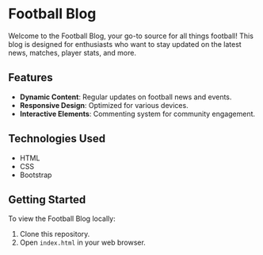 # Football Blog

Welcome to the Football Blog, your go-to source for all things football! This blog is designed for enthusiasts who want to stay updated on the latest news, matches, player stats, and more.

## Features

- **Dynamic Content**: Regular updates on football news and events.
- **Responsive Design**: Optimized for various devices.
- **Interactive Elements**: Commenting system for community engagement.

## Technologies Used

- HTML
- CSS
- Bootstrap

## Getting Started

To view the Football Blog locally:
1. Clone this repository.
2. Open `index.html` in your web browser.

